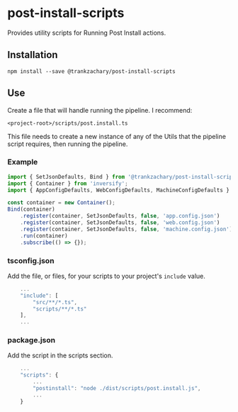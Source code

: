 # post-install-scripts
Provides utility scripts for Running Post Install actions.

## Installation
```npm install --save @trankzachary/post-install-scripts```

## Use
Create a file that will handle running the pipeline.
I recommend: 

`<project-root>/scripts/post.install.ts`

This file needs to create a new instance of any of the Utils that the pipeline script requires, then running the pipeline.

### Example
```typescript
import { SetJsonDefaults, Bind } from '@trankzachary/post-install-scripts';
import { Container } from 'inversify';
import { AppConfigDefaults, WebConfigDefaults, MachineConfigDefaults } from '../path/to/defaults';

const container = new Container();
Bind(container)
    .register(container, SetJsonDefaults, false, 'app.config.json')
    .register(container, SetJsonDefaults, false, 'web.config.json')
    .register(container, SetJsonDefaults, false, 'machine.config.json')
    .run(container)
    .subscribe(() => {});
```

### tsconfig.json
Add the file, or files, for your scripts to your project's `include` value.

```javascript
    ...
    "include": [
        "src/**/*.ts",
        "scripts/**/*.ts"
    ],
    ...
```

### package.json
Add the script in the scripts section.

```javascript
    ...
    "scripts": {
        ...
        "postinstall": "node ./dist/scripts/post.install.js",
        ...
    }
```
